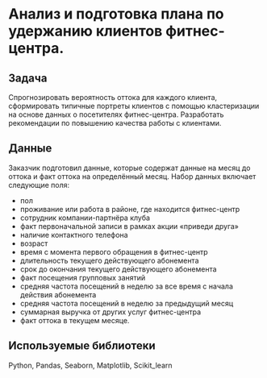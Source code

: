 # Анализ и подготовка плана по удержанию клиентов фитнес-центра.

## Задача
Cпрогнозировать вероятность оттока  для каждого клиента, сформировать типичные портреты клиентов с помощью кластеризации на основе данных о посетителях фитнес-центра. Разработать рекомендации по повышению качества работы с клиентами.
## Данные
Заказчик подготовил данные, которые содержат данные на месяц до оттока и факт оттока на определённый месяц. Набор данных включает следующие поля:
- пол
- проживание или работа в районе, где находится фитнес-центр
- сотрудник компании-партнёра клуба
- факт первоначальной записи в рамках акции «приведи друга»
- наличие контактного телефона
- возраст
- время с момента первого обращения в фитнес-центр 
- длительность текущего действующего абонемента 
- срок до окончания текущего действующего абонемента
- факт посещения групповых занятий
- средняя частота посещений в неделю за все время с начала действия абонемента
- средняя частота посещений в неделю за предыдущий месяц
- суммарная выручка от других услуг фитнес-центра
- факт оттока в текущем месяце.
## Используемые библиотеки
Python, Pandas, Seaborn, Matplotlib, Scikit_learn
